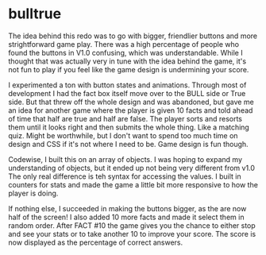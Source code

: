 # bulltrue
The idea behind this redo was to go with bigger, friendlier buttons and more strightforward game play. There was a high percentage of people who found the buttons in V1.0 confusing, which was understandable. While I thought that was actually very in tune with the idea behind the game, it's not fun to play if you feel like the game design is undermining your score.

I experimented a ton with button states and animations. Through most of development I had the fact box itself move over to the BULL side or True side. But that threw off the whole design and was abandoned, but gave me an idea for another game where the player is given 10 facts and told ahead of time that half are true and half are false. The player sorts and resorts them until it looks right and then submits the whole thing. Like a matching quiz. Might be worthwhile, but I don't want to spend too much time on design and CSS if it's not where I need to be. Game design is fun though.

Codewise, I built this on an array of objects. I was hoping to expand my understanding of objects, but it ended up not being very different from v1.0 The only real difference is teh syntax for accessing the values. I built in counters for stats and made the game a little bit more responsive to how the player is doing. 

If nothing else, I succeeded in making the buttons bigger, as the are now half of the screen! I also added 10 more facts and made it select them in random order. After FACT #10 the game gives you the chance to either stop and see your stats or to take another 10 to improve your score. The score is now displayed as the percentage of correct answers.
